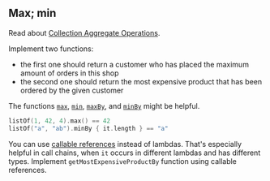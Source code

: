 ## Max; min

Read about [Collection Aggregate Operations](https://kotlinlang.org/docs/reference/collection-aggregate.html).

Implement two functions:
- the first one should return a customer who has placed the maximum amount of orders in this shop 
- the second one should return the most expensive product that has been ordered by the given customer

The functions
[`max`](https://kotlinlang.org/api/latest/jvm/stdlib/kotlin.collections/kotlin.-iterable/max.html),
[`min`](https://kotlinlang.org/api/latest/jvm/stdlib/kotlin.collections/kotlin.-iterable/min.html),
[`maxBy`](https://kotlinlang.org/api/latest/jvm/stdlib/kotlin.collections/kotlin.-iterable/max-by.html), and
[`minBy`](https://kotlinlang.org/api/latest/jvm/stdlib/kotlin.collections/kotlin.-iterable/min-by.html)
might be helpful.

```kotlin
listOf(1, 42, 4).max() == 42
listOf("a", "ab").minBy { it.length } == "a"
```

You can use [callable references](https://kotlinlang.org/docs/reference/lambdas.html#instantiating-a-function-type)
instead of lambdas. That's especially helpful in call chains, when
`it` occurs in different lambdas and has different types.
Implement `getMostExpensiveProductBy` function using callable references.  